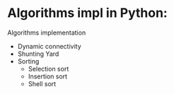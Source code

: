 # Algorithms impl in Python:

Algorithms implementation

* Dynamic connectivity
* Shunting Yard
* Sorting
   * Selection sort
   * Insertion sort
   * Shell sort
